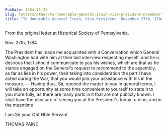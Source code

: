 ```yaml
---
PubDate: 1784-11-27
Slug: letters/other/to-honorable-general-irwin-vice-president-november-27th-1784
title: "To Honorable General Irwin, Vice-President  November 27th, 1784"
---
```


   From the original letter at Historical Society of Pennsylvania.

   Nov. 27th, 1784

   The President has made me acquainted with a Conversation which General
   Washington had with him at their last interview respecting myself, and he
   is desirous that I should communicate to you his wishes, which are that as
   he stands engaged on the General's request to recommend to the assembly,
   as far as lies in his power, their taking into consideration the part I
   have acted during the War, that you would join your assistance with his in
   the measure. &mdash; Having thus, Sir, opened the matter to you in 
   general terms,
   I will take an opportunity at some time convenient to yourself to state it
   to you more fully, as there are many parts in it that are not publicly
   known. I shall have the pleasure of seeing you at the President's today to
   dine, and in the meantime

   I am Sir your Obt Hble Servant

   THOMAS PAINE




